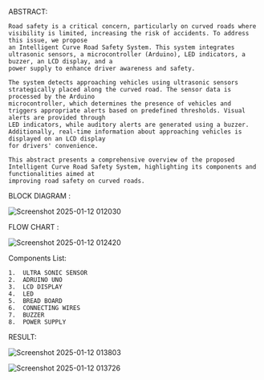 ABSTRACT:

    Road safety is a critical concern, particularly on curved roads where visibility is limited, increasing the risk of accidents. To address this issue, we propose
    an Intelligent Curve Road Safety System. This system integrates ultrasonic sensors, a microcontroller (Arduino), LED indicators, a buzzer, an LCD display, and a 
    power supply to enhance driver awareness and safety.

    The system detects approaching vehicles using ultrasonic sensors strategically placed along the curved road. The sensor data is processed by the Arduino 
    microcontroller, which determines the presence of vehicles and triggers appropriate alerts based on predefined thresholds. Visual alerts are provided through 
    LED indicators, while auditory alerts are generated using a buzzer. Additionally, real-time information about approaching vehicles is displayed on an LCD display 
    for drivers' convenience.
    
    This abstract presents a comprehensive overview of the proposed Intelligent Curve Road Safety System, highlighting its components and functionalities aimed at 
    improving road safety on curved roads.
BLOCK DIAGRAM :

  ![Screenshot 2025-01-12 012030](https://github.com/user-attachments/assets/af676fe8-197d-4088-b557-e1ecf7234458)

FLOW CHART :

  ![Screenshot 2025-01-12 012420](https://github.com/user-attachments/assets/3ce9c0ed-3d5f-46a9-b7b2-be1b7e9c67bf)

Components List:

    1.	ULTRA SONIC SENSOR
    2.	ADRUINO UNO
    3.	LCD DISPLAY
    4.	LED
    5.	BREAD BOARD
    6.	CONNECTING WIRES
    7.	BUZZER
    8.	POWER SUPPLY 
RESULT:


![Screenshot 2025-01-12 013803](https://github.com/user-attachments/assets/2b09f11f-3ff2-4fe8-9292-24af86c49887)



![Screenshot 2025-01-12 013726](https://github.com/user-attachments/assets/30034150-9f96-4d9e-af60-798e24da0df0)




